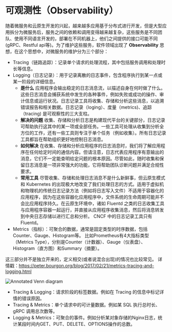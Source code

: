 # 可观测性（Observability）

随着微服务和云原生开发的兴起，越来越多应用基于分布式进行开发，但是大型应用拆分为微服务后，服务之间的依赖和调用变得越来越复杂，这些服务是不同团队、使用不同语言开发的，部署在不同机器上，他们之间提供的接口可能不同(gRPC、Restful api等)。为了维护这些服务，软件领域出现了 **Observability** 思想，在这个思想中，对微服务的维护分为三个部分：

- Tracing（链路追踪）：记录单个请求的处理流程，其中包括服务调用和处理时长等信息。
- Logging（日志记录）：用于记录离散的日志事件，包含程序执行到某一点或某一阶段的详细信息。
  - **是什么** 应用程序会输出稳定的日志消息流，以描述自身在何时做了什么。这些日志消息会捕获系统中发生的各种事件，例如失败或成功的操作、审计信息或运行状况。日志记录工具将收集、存储和分析这些消息，以追溯错误报告和相关数据。日志记录（loging）、度量（metrics)、追踪（tracing) 是可观察性的三大支柱。
  - **解决的问题** 收集、存储和分析日志是构建现代平台的关键部分，日志记录可帮助执行这其中的某一项或全部任务。一些工具可处理从收集到分析全方位的工作，还有一些工具则专注于单个任务（例如收集）。所有日志记录工具都旨在帮助组织更好地控制日志消息。
  - **如何解决** 在收集、存储和分析应用程序的日志消息时，我们将了解应用程序在任何给定时间的通信内容。但请注意，日志代表应用程序有意输出的消息，它们不一定能查明给定问题的根本原因。尽管如此，随时收集和保留日志消息是一项非常强大的功能，它将帮助团队诊断问题并满足合规性要求。
  - **常用工具** 尽管收集、存储和处理日志消息不是什么新鲜事，但云原生模式和 Kubernetes 的出现极大地改变了我们处理日志的方式。适用于虚拟机和物理机的传统日志记录方法（例如将日志写入文件）不适用于容器化的应用程序，因为在这些容器化应用程序中，文件系统的生命周期可能并不会比应用程序持久。在云原生环境中，诸如 Fluentd 之类的日志收集工具与应用程序容器一起运行，并直接从应用程序收集消息，然后将消息转发到中央日志存储以进行汇总和分析。 CNCF 中的日志记录工具只有 Fluentd。
- Metrics（指标）：可聚合的数据，通常是固定类型的时序数据，包括Counter、Gauge、Histogram等。
  比如Prometheus有4大指标类型（Metrics Type），分别是Counter（计数器）、Gauge（仪表盘）、Histogram（直方图）和Summary（摘要）。

这三部分并不是独立开来的，定义相交(或者说混合出现)的情况也比较常见。
详情戳：https://peter.bourgon.org/blog/2017/02/21/metrics-tracing-and-logging.html

![Annotated Venn diagram](https://peter.bourgon.org/img/instrumentation/01.png)

- Tracing & Logging：请求阶段的标签数据。例如在 Tracing 的信息中标记详情的错误原因。
- Tracing & Metrics：单个请求中的可计量数据。例如某 SQL 执行总时长、gRPC 调用总次数等。
- Logging & Metrics：可聚合的事件。例如分析某对象存储的Nginx日志，统计某段时间内GET、PUT、DELETE、OPTIONS操作的总数。
